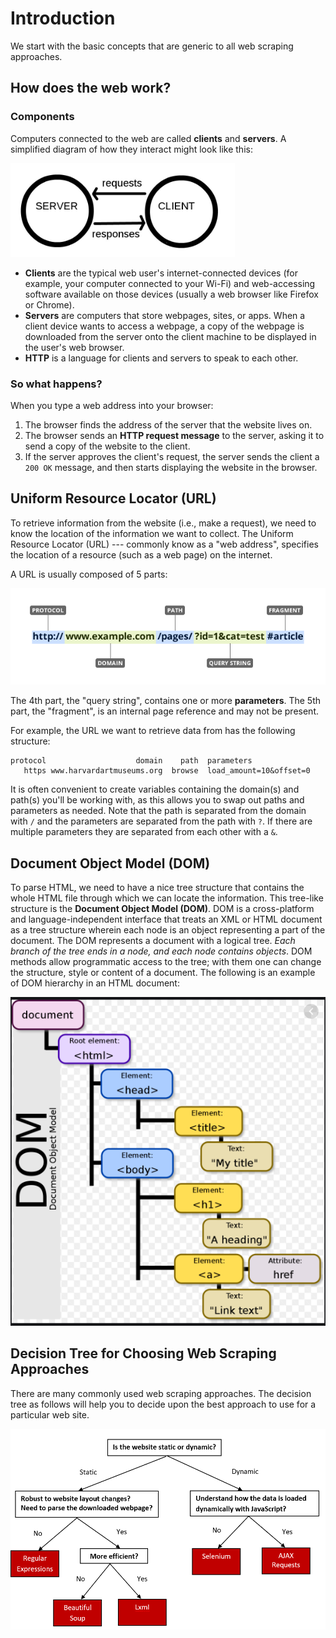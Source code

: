 # Introduction
We start with the basic concepts that are generic to all web scraping approaches.

## How does the web work?

### Components

Computers connected to the web are called **clients** and **servers**. A simplified diagram of how they interact might look like this:

![](images/intro/client_server.png)

* **Clients** are the typical web user's internet-connected devices (for example, your computer connected to your Wi-Fi) and web-accessing software available on those devices (usually a web browser like Firefox or Chrome).
* **Servers** are computers that store webpages, sites, or apps. When a client device wants to access a webpage, a copy of the webpage is downloaded from the server onto the client machine to be displayed in the user's web browser.
* **HTTP** is a language for clients and servers to speak to each other.

### So what happens?

When you type a web address into your browser:

1. The browser finds the address of the server that the website lives on.
2. The browser sends an **HTTP request message** to the server, asking it to send a copy of the website to the client. 
3. If the server approves the client's request, the server sends the client a `200 OK` message, and then starts displaying the website in the browser.

## Uniform Resource Locator (URL)
To retrieve information from the website (i.e., make a request), we need to know the location of the information we want to collect. The Uniform Resource Locator (URL) --- commonly know as a "web address", specifies the location of a resource (such as a web page) on the internet.

A URL is usually composed of 5 parts:

![](images/intro/URL.png)

The 4th part, the "query string", contains one or more **parameters**. The 5th part, the "fragment", is an internal page reference and may not be present.

For example, the URL we want to retrieve data from has the following structure:

    protocol                    domain    path  parameters
       https www.harvardartmuseums.org  browse  load_amount=10&offset=0

It is often convenient to create variables containing the domain(s) and path(s) you'll be working with, as this allows you to swap out paths and parameters as needed. Note that the path is separated from the domain with `/` and the parameters are separated from the path with `?`. If there are multiple parameters they are separated from each other with a `&`.

## Document Object Model (DOM)

To parse HTML, we need to have a nice tree structure that contains the whole HTML file through which we can locate the information. This tree-like structure is the **Document Object Model (DOM)**. DOM is a cross-platform and language-independent interface that treats an XML or HTML document as a tree structure wherein each node is an object representing a part of the document. The DOM represents a document with a logical tree. *Each branch of the tree ends in a node, and each node contains objects*. DOM methods allow programmatic access to the tree; with them one can change the structure, style or content of a document. The following is an example of DOM hierarchy in an HTML document:

![](images/intro/DOM.png)

## Decision Tree for Choosing Web Scraping Approaches
There are many commonly used web scraping approaches. The decision tree as follows will help you to decide upon the best approach to use for a particular web site.

![](images/intro/decision_tree.png)

